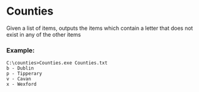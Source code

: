 # Counties

Given a list of items, outputs the items which contain a letter that does not exist in any of the other items

### Example:

    C:\counties>Counties.exe Counties.txt
    b - Dublin
    p - Tipperary
    v - Cavan
    x - Wexford
